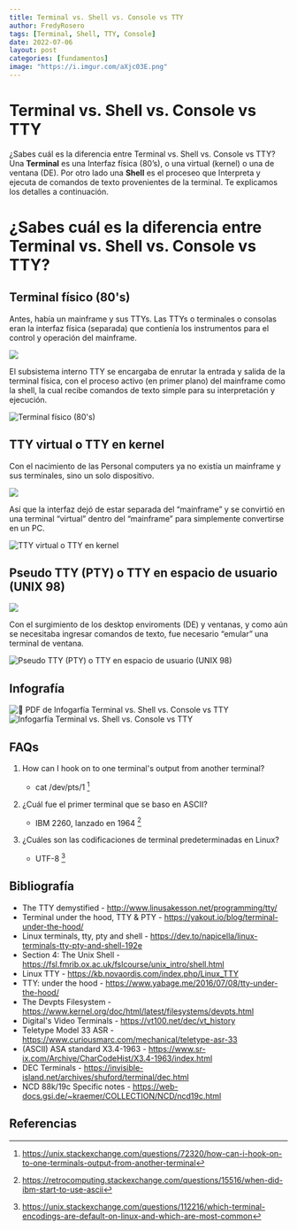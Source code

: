 ```yaml
---
title: Terminal vs. Shell vs. Console vs TTY
author: FredyRosero
tags: [Terminal, Shell, TTY, Console]
date: 2022-07-06
layout: post
categories: [fundamentos]
image: "https://i.imgur.com/aXjc03E.png"
---
```

# Terminal vs. Shell vs. Console vs TTY
¿Sabes cuál es la diferencia entre Terminal vs. Shell vs. Console vs TTY? Una **Terminal** es una Interfaz física (80’s), o una virtual (kernel) o una de ventana (DE). Por otro lado una **Shell** es el proceseo que Interpreta y ejecuta de comandos de texto provenientes de la terminal. Te explicamos los detalles a continuación.

<!--more-->

# ¿Sabes cuál es la diferencia entre Terminal vs. Shell vs. Console vs TTY?

## Terminal físico (80's)
Antes, había un mainframe y sus TTYs. Las TTYs o terminales o consolas eran la interfaz física (separada) que contienía los instrumentos para el control y operación del mainframe.

![](https://i.imgur.com/BnMEsnC.jpg)

El subsistema interno TTY se encargaba de enrutar la entrada y salida de la terminal física, con el proceso activo (en primer plano) del mainframe como la shell, la cual recibe comandos de texto simple para su interpretación y ejecución.

![Terminal físico (80's)](https://i.imgur.com/aXjc03E.png)

## TTY virtual o TTY en kernel

Con el nacimiento de las Personal computers ya no existía un mainframe y sus terminales, sino un solo dispositivo.

![](https://i.imgur.com/99yLQwd.jpg)

Así que la interfaz dejó de estar separada del “mainframe” y se convirtió en una terminal “virtual” dentro del “mainframe” para simplemente convertirse en un PC.

![TTY virtual o TTY en kernel](https://i.imgur.com/0TWRO1s.png)

## Pseudo TTY (PTY) o TTY en espacio de usuario (UNIX 98)
![](https://i.imgur.com/ismwTcN.jpg)

Con el surgimiento de los desktop enviroments (DE) y ventanas, y como aún se necesitaba ingresar comandos de texto, fue necesario “emular” una terminal de ventana.

![Pseudo TTY (PTY) o TTY en espacio de usuario (UNIX 98)](https://i.imgur.com/g897cnC.png)

## Infografía

![:link: PDF de Infogarfía Terminal vs. Shell vs. Console vs TTY](https://drive.google.com/file/d/1IEZf1ltqvXqtWHz53PzRDh2iA64L0kR9/view?usp=share_link)
![Infogarfía Terminal vs. Shell vs. Console vs TTY](https://i.imgur.com/Mj2Ooq5.jpg)

## FAQs

1. How can I hook on to one terminal's output from another terminal?
    * cat /dev/pts/1 [^1]

1. ¿Cuál fue el primer terminal que se baso en ASCII?
	* IBM 2260, lanzado en 1964 [^2]

1. ¿Cuáles son las codificaciones de terminal predeterminadas en Linux?
	* UTF-8 [^3]


## Bibliografía

* The TTY demystified - <http://www.linusakesson.net/programming/tty/>
* Terminal under the hood, TTY & PTY - <https://yakout.io/blog/terminal-under-the-hood/>
* Linux terminals, tty, pty and shell - <https://dev.to/napicella/linux-terminals-tty-pty-and-shell-192e>
* Section 4: The Unix Shell - <https://fsl.fmrib.ox.ac.uk/fslcourse/unix_intro/shell.html>
* Linux TTY - <https://kb.novaordis.com/index.php/Linux_TTY>
* TTY: under the hood - <https://www.yabage.me/2016/07/08/tty-under-the-hood/>
* The Devpts Filesystem - <https://www.kernel.org/doc/html/latest/filesystems/devpts.html>
* Digital's Video Terminals - <https://vt100.net/dec/vt_history>
* Teletype Model 33 ASR - <https://www.curiousmarc.com/mechanical/teletype-asr-33>
* (ASCII) ASA standard X3.4-1963 - <https://www.sr-ix.com/Archive/CharCodeHist/X3.4-1963/index.html>
* DEC Terminals - <https://invisible-island.net/archives/shuford/terminal/dec.html>
* NCD 88k/19c Specific notes - <https://web-docs.gsi.de/~kraemer/COLLECTION/NCD/ncd19c.html>

## Referencias
[^1]: <https://unix.stackexchange.com/questions/72320/how-can-i-hook-on-to-one-terminals-output-from-another-terminal>
[^2]: <https://retrocomputing.stackexchange.com/questions/15516/when-did-ibm-start-to-use-ascii>
[^3]: <https://unix.stackexchange.com/questions/112216/which-terminal-encodings-are-default-on-linux-and-which-are-most-common>